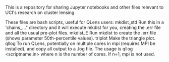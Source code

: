 This is a repository for sharing Jupyter notebooks and other files relevant to UCI's research on cluster lensing.

These files are bash scripts, useful for QLens users:
  mkdist_std        Run this in a 'chains_..." directory and it will execute mkdist for you, creating the .err file and all                       the usual pre-plot files.
  mkdist_E          Run mkdist to create the .err file (shows parameter 50th-percentile values).
  triplot           Make the triangle plot.
  qllog             To run QLens, potentially on multiple cores in mpi (requires MPI be installed), and copy all output to a                        .log file. The usage is 
                    qllog <scriptname.in> <n>
                    where n is the number of cores. If n=1, mpi is not used.
    
